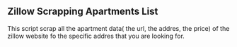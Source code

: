 <h2>Zillow Scrapping Apartments List</h2>
<p>This script scrap all the apartment data( the url, the addres, the price) of the zillow website fo the specific addres that you are looking for.</p>
